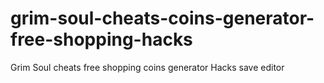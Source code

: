 # grim-soul-cheats-coins-generator-free-shopping-hacks
Grim Soul cheats free shopping coins generator Hacks save editor
